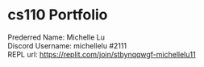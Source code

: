 # cs110 Portfolio
Prederred Name: Michelle Lu  
Discord Username: michellelu #2111  
REPL url: https://replit.com/join/stbynqqwgf-michellelu11  